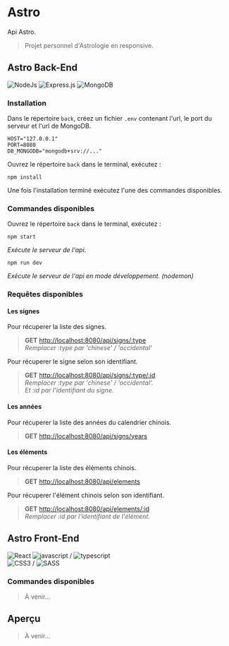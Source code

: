 # Astro
Api Astro.
> Projet personnel d'Astrologie en responsive.

## Astro Back-End
![NodeJs](https://img.shields.io/badge/NodeJs-339933?style=for-the-badge&logo=nodedotjs&logoColor=white)
![Express.js](https://img.shields.io/badge/Express.js-EEEEEE?style=for-the-badge&logo=express&logoColor=black)
![MongoDB](https://img.shields.io/badge/MongoDB-4EA94B?style=for-the-badge&logo=mongodb&logoColor=white)
### Installation
Dans le répertoire `back`, créez un fichier `.env` contenant l'url, le port du serveur et l'url de MongoDB.
```
HOST="127.0.0.1"
PORT=8080
DB_MONGODB="mongodb+srv://..."
```
Ouvrez le répertoire `back` dans le terminal, exécutez :

```terminal
npm install
```
Une fois l'installation terminé exécutez l'une des commandes disponibles.

### Commandes disponibles
Ouvrez le répertoire `back` dans le terminal, exécutez :

```terminal
npm start
```
_Exécute le serveur de l'api._


```terminal
npm run dev
```
_Exécute le serveur de l'api en mode développement. (nodemon)_

### Requêtes disponibles
#### Les signes
Pour récuperer la liste des signes.

> **GET** [http://localhost:8080/api/signs/:type](http://localhost:8080/api/signs/:type)\
_Remplacer :type par 'chinese' / 'occidental'_

Pour récuperer le signe selon son identifiant.

> **GET** [http://localhost:8080/api/signs/:type/:id](http://localhost:8080/api/signs/:type/:id)\
_Remplacer :type par 'chinese' / 'occidental'._\
_Et :id par l'identifiant du signe._

#### Les années
Pour récuperer la liste des années du calendrier chinois.

> **GET** [http://localhost:8080/api/signs/years](http://localhost:8080/api/signs/years)
#### Les éléments
Pour récuperer la liste des éléments chinois.

> **GET** [http://localhost:8080/api/elements](http://localhost:8080/api/elements)

Pour récuperer l'élément chinois selon son identifiant.

> **GET** [http://localhost:8080/api/elements/:id](http://localhost:8080/api/elements/:id)\
_Remplacer :id par l'identifiant de l'élément._

## Astro Front-End
![React](https://img.shields.io/badge/React-20232A?style=for-the-badge&logo=react&logoColor=61DAFB)
![javascript](https://img.shields.io/badge/Javascript-323330?style=for-the-badge&logo=javascript&logoColor=F7DF1E) /
![typescript](https://img.shields.io/badge/Typescript-2D79C7?style=for-the-badge&logo=typescript&logoColor=white)\
![CSS3](https://img.shields.io/badge/CSS3-1572B6?style=for-the-badge&logo=css3&logoColor=white) /
![SASS](https://img.shields.io/badge/Sass-C76494?style=for-the-badge&logo=sass&logoColor=white)
### Commandes disponibles
> À venir...

## Aperçu
> À venir...
